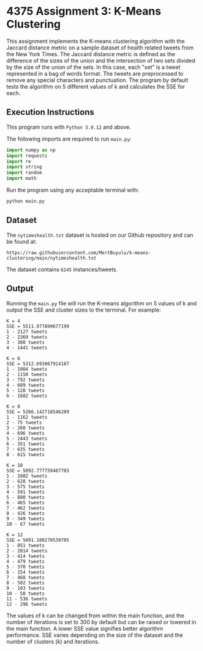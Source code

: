 # 4375 Assignment 3: K-Means Clustering

This assignment implements the K-means clustering algorithm with the Jaccard distance metric on a sample dataset of health related tweets from the New York Times. The Jaccard distance metric is defined as the difference of the sizes of the union and the intersection of two sets divided by the size of the union of the sets. In this case, each "set" is a tweet represented in a bag of words format. The tweets are preprocessed to remove any special characters and punctuation. The program by default tests the algorithm on 5 different values of k and calculates the SSE for each.

## Execution Instructions

This program runs with `Python 3.9.12` and above.

The following imports are required to run `main.py`:

```python
import numpy as np
import requests
import re
import string
import random
import math
```

Run the program using any acceptable terminal with:

```bash
python main.py
```

## Dataset

The `nytimeshealth.txt` dataset is hosted on our Github repository and can be found at:

```text
https://raw.githubusercontent.com/MertBuyulu/k-means-clustering/main/nytimeshealth.txt
```

The dataset contains `6245` instances/tweets.

## Output

Running the `main.py` file will run the K-means algorithm on 5 values of k and output the SSE and cluster sizes to the terminal. For example:

```text
K = 4
SSE = 5511.977899677199
1 - 2127 tweets
2 - 2369 tweets
3 - 308 tweets
4 - 1441 tweets

K = 6
SSE = 5312.693067914187
1 - 1804 tweets
2 - 1150 tweets
3 - 792 tweets
4 - 689 tweets
5 - 128 tweets
6 - 1682 tweets

K = 8
SSE = 5266.142718546209
1 - 1162 tweets
2 - 75 tweets
3 - 268 tweets
4 - 696 tweets
5 - 2443 tweets
6 - 351 tweets
7 - 635 tweets
8 - 615 tweets

K = 10
SSE = 5092.777759487703
1 - 1802 tweets
2 - 628 tweets
3 - 575 tweets
4 - 591 tweets
5 - 880 tweets
6 - 465 tweets
7 - 462 tweets
8 - 426 tweets
9 - 349 tweets
10 - 67 tweets

K = 12
SSE = 5091.109270539705
1 - 851 tweets
2 - 2014 tweets
3 - 414 tweets
4 - 479 tweets
5 - 370 tweets
6 - 154 tweets
7 - 468 tweets
8 - 502 tweets
9 - 103 tweets
10 - 58 tweets
11 - 536 tweets
12 - 296 tweets
```

The values of k can be changed from within the main function, and the number of iterations is set to 300 by default but can be raised or lowered in the main function. A lower SSE value signifies better algorithm performance. SSE varies depending on the size of the dataset and the number of clusters (k) and iterations.